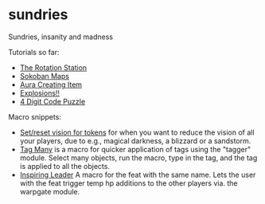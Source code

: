 # sundries
Sundries, insanity and madness

Tutorials so far:
 * [The Rotation Station](./Rotation%20Station.md)
 * [Sokoban Maps](./Sokoban.md)
 * [Aura Creating Item](./aura-creating-item.md)
 * [Explosions!!](./explosions.md)
 * [4 Digit Code Puzzle](./Digits%20Code%20Puzzle.md)

Macro snippets:
 * [Set/reset vision for tokens](./set-reset%20vision.js) for when you want to reduce the vision of all your players, due to e.g., magical darkness, a blizzard or a sandstorm.
 * [Tag Many](./TagMany.js) is a macro for quicker application of tags using the "tagger" module. Select many objects, run the macro, type in the tag, and the tag is applied to all the objects.
 * [Inspiring Leader](./Inspiring%20Leader.js) A macro for the feat with the same name. Lets the user with the feat trigger temp hp additions to the other players via. the warpgate module.
